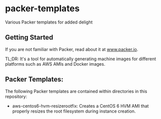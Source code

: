# packer-templates
Various Packer templates for added delight

## Getting Started
If you are not familiar with Packer, read about it at www.packer.io.

TL;DR: It's a tool for automatically generating machine images for different platforms such as AWS AMIs and Docker images.

## Packer Templates:
The following Packer templates are contained within directories in this repository:

* aws-centos6-hvm-resizerootfix: Creates a CentOS 6 HVM AMI that properly resizes the root filesystem during instance creation.